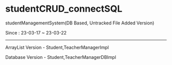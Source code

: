 # studentCRUD_connectSQL
 studentManagementSystem(DB Based, Untracked File Added Version)

Since : 23-03-17 ~ 23-03-22

---

ArrayList Version - Student,TeacherManagerImpl

Database Version - Student,TeacherManagerDBImpl
